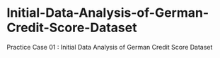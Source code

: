 # Initial-Data-Analysis-of-German-Credit-Score-Dataset
Practice Case 01 : Initial Data Analysis of German Credit Score Dataset 
